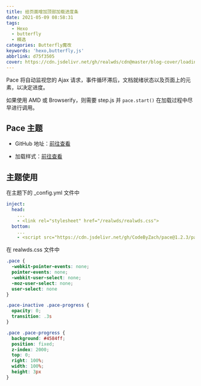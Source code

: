 ```yaml
---
title: 给页面增加顶部加载进度条
date: 2021-05-09 08:58:31
tags:
  - Hexo
  - butterfly
  - 精选
categories: Butterfly魔改
keywords: 'hexo,butterfly,js'
abbrlink: d75f3505
cover: https://cdn.jsdelivr.net/gh/realwds/cdn@master/blog-cover/loading.2vuw2wmrvqe0.png
---
```


Pace 将自动监视您的 Ajax 请求，事件循环滞后，文档就绪状态以及页面上的元素，以决定进度。

如果使用 AMD 或 Browserify，则需要 step.js 并 ```pace.start()``` 在加载过程中尽早进行调用。

## Pace 主题

- GitHub 地址：[前往查看](https://github.com/CodeByZach/pace)

- 加载样式：[前往查看](https://codebyzach.github.io/pace/)

## 主题使用

在主题下的 _config.yml 文件中

``` yml
inject:
  head:
    ...
    - <link rel="stylesheet" href="/realwds/realwds.css">
  bottom:
    ...
    - <script src="https://cdn.jsdelivr.net/gh/CodeByZach/pace@1.2.3/pace.min.js"></script>
```

在 realwds.css 文件中

``` css
.pace {
  -webkit-pointer-events: none;
  pointer-events: none;
  -webkit-user-select: none;
  -moz-user-select: none;
  user-select: none
}

.pace-inactive .pace-progress {
  opacity: 0;
  transition: .3s
}

.pace .pace-progress {
  background: #4584ff;
  position: fixed;
  z-index: 2000;
  top: 0;
  right: 100%;
  width: 100%;
  height: 3px
}
```
